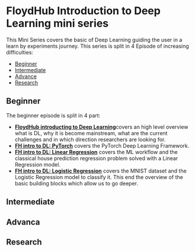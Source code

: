 # FloydHub Introduction to Deep Learning mini series

This Mini Series covers the basic of Deep Learning guiding the user in a learn by experiments journey. This series is split in 4 Episode of increasing difficulties:

- [Beginner](beginner/)
- [Intermediate](intermediate/)
- [Advance](advance/)
- [Research](research/)

## Beginner
The beginner episode is split in 4 part:
- [**FloydHub introducting to Deep Learning**](beginner/0.FH-intro-to-DL/)covers an high level overview what is DL, why it is become mainstream, what are the current challenges and in which direction researchers are looking for.
- [**FH intro to DL: PyTorch**](beginner/1.PyTorch/) covers the PyTorch Deep Learning Framework.
- [**FH intro to DL: Linear Regression**](beginner/2.Linear-Regression/) covers the ML workflow and the classical house prediction regression problem solved with a Linear Regression model.
- [**FH intro to DL: Logistic Regression**](beginner/3.Logistic-Regression/) covers the MNIST dataset and the Logistic Regression model to classify it. This end the overview of the basic building blocks which allow us to go deeper.


## Intermediate

## Advanca

## Research

